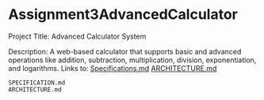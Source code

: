 # Assignment3AdvancedCalculator
Project Title: Advanced Calculator System

Description: A web-based calculator that supports basic and advanced operations like addition, subtraction, multiplication, division, exponentiation, and logarithms. 
Links to:
    [Specifications.md](Specifications.md)
    [ARCHITECTURE.md](ARCHITECTURE.md)




    SPECIFICATION.md
    ARCHITECTURE.md
